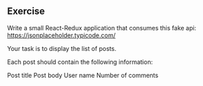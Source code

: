 
## Exercise

Write a small React-Redux application that consumes this fake api: https://jsonplaceholder.typicode.com/

Your task is to display the list of posts.

Each post should contain the following information:

Post title
Post body
User name
Number of comments
